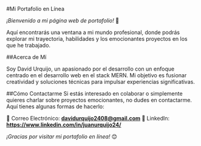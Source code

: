 #Mi Portafolio en Línea

_¡Bienvenido a mi página web de portafolio!_ 🚀

Aquí encontrarás una ventana a mi mundo profesional, donde podrás explorar mi trayectoria, habilidades y los emocionantes proyectos en los que he trabajado.

##Acerca de Mí

Soy David Urquijo, un apasionado por el desarrollo con un enfoque centrado en el desarrollo web en el stack MERN. Mi objetivo es fusionar creatividad y soluciones técnicas para impulsar experiencias significativas.

##Cómo Contactarme
Si estás interesado en colaborar o simplemente quieres charlar sobre proyectos emocionantes, no dudes en contactarme. Aquí tienes algunas formas de hacerlo:

📧 Correo Electrónico: **davidurquijo2408@gmail.com**
🔗 LinkedIn: **https://www.linkedin.com/in/juanurquijo24/**

_¡Gracias por visitar mi portafolio en línea!_ 😊
